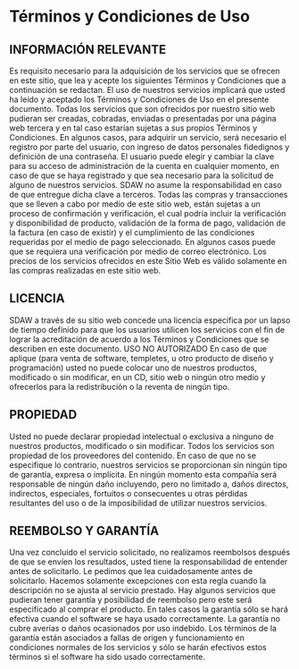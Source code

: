 # Términos y Condiciones de Uso

## INFORMACIÓN RELEVANTE

Es requisito necesario para la adquisición de los servicios que se ofrecen en este sitio, que lea
y acepte los siguientes Términos y Condiciones que a continuación se redactan. El uso de
nuestros servicios implicará que usted ha leído y aceptado los Términos y Condiciones de Uso
en el presente documento. Todas los servicios que son ofrecidos por nuestro sitio web
pudieran ser creadas, cobradas, enviadas o presentadas por una página web tercera y en tal
caso estarían sujetas a sus propios Términos y Condiciones. En algunos casos, para adquirir
un servicio, será necesario el registro por parte del usuario, con ingreso de datos personales
fidedignos y definición de una contraseña.
El usuario puede elegir y cambiar la clave para su acceso de administración de la cuenta en
cualquier momento, en caso de que se haya registrado y que sea necesario para la solicitud
de alguno de nuestros servicios. SDAW no asume la responsabilidad en
caso de que entregue dicha clave a terceros.
Todas las compras y transacciones que se lleven a cabo por medio de este sitio web, están
sujetas a un proceso de confirmación y verificación, el cual podría incluir la verificación y
disponibilidad de producto, validación de la forma de pago, validación de la factura (en caso de
existir) y el cumplimiento de las condiciones requeridas por el medio de pago seleccionado. En
algunos casos puede que se requiera una verificación por medio de correo electrónico.
Los precios de los servicios ofrecidos en este Sitio Web es válido solamente en las compras
realizadas en este sitio web.

## LICENCIA

SDAW a través de su sitio web concede una licencia específica por un lapso
de tiempo definido para que los usuarios utilicen los servicios con el fin de lograr la
acreditación de acuerdo a los Términos y Condiciones que se describen en este documento.
USO NO AUTORIZADO
En caso de que aplique (para venta de software, templetes, u otro producto de diseño y
programación) usted no puede colocar uno de nuestros productos, modificado o sin
modificar, en un CD, sitio web o ningún otro medio y ofrecerlos para la redistribución o la
reventa de ningún tipo.

## PROPIEDAD

Usted no puede declarar propiedad intelectual o exclusiva a ninguno de nuestros productos,
modificado o sin modificar. Todos los servicios son propiedad de los proveedores del
contenido. En caso de que no se especifique lo contrario, nuestros servicios se proporcionan
sin ningún tipo de garantía, expresa o implícita. En ningún momento esta compañía será
responsable de ningún daño incluyendo, pero no limitado a, daños directos, indirectos,
especiales, fortuitos o consecuentes u otras pérdidas resultantes del uso o de la imposibilidad
de utilizar nuestros servicios.

## REEMBOLSO Y GARANTÍA

Una vez concluido el servicio solicitado, no realizamos reembolsos después de que se envíen
los resultados, usted tiene la responsabilidad de entender antes de solicitarlo. Le pedimos que
lea cuidadosamente antes de solicitarlo. Hacemos solamente excepciones con esta regla
cuando la descripción no se ajusta al servicio prestado. Hay algunos servicios que pudieran
tener garantía y posibilidad de reembolso pero este será especificado al comprar el producto.
En tales casos la garantía sólo se hará efectiva cuando el software se haya usado
correctamente. La garantía no cubre averías o daños ocasionados por uso indebido. Los
términos de la garantía están asociados a fallas de origen y funcionamiento en condiciones
normales de los servicios y sólo se harán efectivos estos términos si el software ha sido
usado correctamente.


